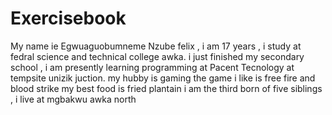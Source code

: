 ﻿# Exercisebook

My name ie Egwuaguobumneme Nzube felix , i am 17 years , i study at  
fedral science and technical college awka.
i just finished my secondary school , i am presently learning programming 
at Pacent Tecnology at tempsite unizik 
juction. my hubby is gaming  the game i like is free fire and blood strike 
my best food is fried plantain i am the third born of five  siblings  , i live at mgbakwu  awka north 
